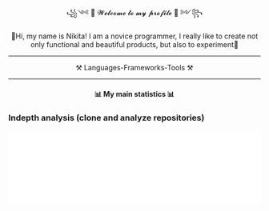 <div id="headerREADME_Title" align="center">
  <p> ꧁༺ 👋 𝓦𝓮𝓵𝓬𝓸𝓶𝓮 𝓽𝓸 𝓶𝔂 𝓹𝓻𝓸𝓯𝓲𝓵𝓮 🤘 ༻꧂ </p>
</div>

<div id="headerREADME_Description" align="center">
  <p>👋Hi, my name is Nikita! I am a novice programmer, I really like to create not only functional and beautiful products, but also to experiment🤘</p>
</div>

----------

<div id="headerSkills_Title" align="center">
  <p>⚒️ Languages-Frameworks-Tools ⚒️</p>
</div>

<div id="headerSkills_Icon">
  <div>
    
  </div>
  <div>
    
  </div>
</div>

----------

<div id="headerStatistics" align="center">
  <h4>📊 My main statistics 📊</h4>
</div>

<div id="headerIndepthAnalysis_CloneAndAnalyzeRepositories">
  <td colspan="2" align="center">
    <h3>Indepth analysis (clone and analyze repositories)</h3>
      <img
        src="https://github.com/lowlighter/metrics/blob/examples/metrics.plugin.languages.indepth.svg" 
        alt="">
      </img>
  </td>
</div>

